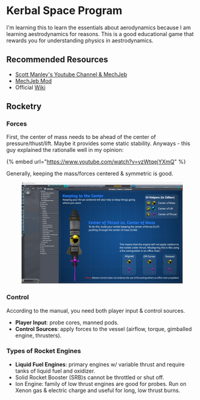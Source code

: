 # Kerbal Space Program

I'm learning this to learn the essentials about aerodynamics because I am learning aestrodynamics for reasons. This is a good educational game that rewards you for understanding physics in aestrodynamics.&#x20;

## Recommended Resources

* [Scott Manley's Youtube Channel & MechJeb](https://www.youtube.com/watch?v=k3unayPY0Bg)
* [MechJeb Mod](https://github.com/MuMech/MechJeb2)
* Official [Wiki](https://wiki.kerbalspaceprogram.com/wiki/Main_Page)

## Rocketry

### Forces

First, the center of mass needs to be ahead of the center of pressure/thust/lift. Maybe it provides some static stability. Anyways - this guy explained the rationalle well in my opinion:

{% embed url="https://www.youtube.com/watch?v=yzWtqejYXmQ" %}

Generally, keeping the mass/forces centered & symmetric is good.&#x20;

<figure><img src="../../../.gitbook/assets/image (1) (1).png" alt=""><figcaption></figcaption></figure>

### Control

According to the manual, you need both player input & control sources.

* **Player Input**: probe cores, manned pods.
* **Control Sources**: apply forces to the vessel (airflow, torque, gimballed engine, thrusters).

### Types of Rocket Engines

* **Liquid Fuel Engines**: primary engines w/ variable thrust and require tanks of liquid fuel and oxidizer.
* Solid Rocket Booster (SRB)s cannot be throttled or shut off.
* Ion Engine: family of low thrust engines are good for probes. Run on Xenon gas & electric charge and useful for long, low thrust burns.
